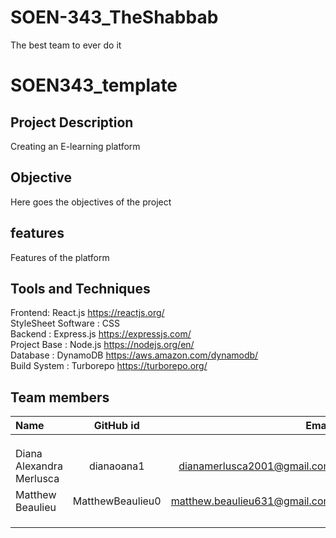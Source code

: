 # SOEN-343_TheShabbab
The best team to ever do it
# SOEN343_template

## Project Description
Creating an E-learning platform

## Objective
Here goes the objectives of the project

## features
Features of the platform

## Tools and Techniques
Frontend: React.js https://reactjs.org/ <br />
StyleSheet Software : CSS<br />
Backend : Express.js https://expressjs.com/ <br />
Project Base : Node.js https://nodejs.org/en/ <br />
Database : DynamoDB https://aws.amazon.com/dynamodb/ <br />
Build System : Turborepo https://turborepo.org/ <br />

## Team members

| Name                     |      GitHub id   |                         Email |
| :----------------------- | :--------------: | ----------------------------: |
|              |     |       |
|             |    |              |
|            |     |  |
| Diana Alexandra Merlusca |    dianaoana1    |   dianamerlusca2001@gmail.com |
| Matthew Beaulieu         | MatthewBeaulieu0 | matthew.beaulieu631@gmail.com |
|                |          |       |
|             |        |            |
|          |     |          |
